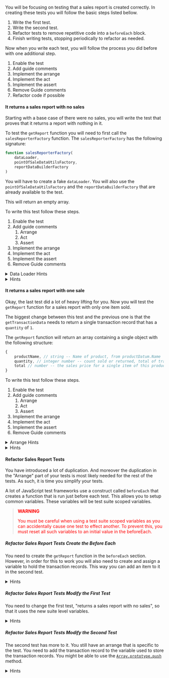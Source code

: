 <!--bl
    (filemeta
        (title "Get Sales Report")
    )
/bl-->

You will be focusing on testing that a sales report is created correctly. In creating these tests you will follow the basic steps listed bellow.

1. Write the first test.
2. Write the second test.
3. Refactor tests to remove repetitive code into a `beforeEach` block.
4. Finish writing tests, stopping periodically to refactor as needed.

Now when you write each test, you will follow the process you did before with one additional step.

1. Enable the test
2. Add guide comments
3. Implement the arrange
4. Implement the act
5. Implement the assert
6. Remove Guide comments
7. Refactor code if possible

#### It returns a sales report with no sales ####

Starting with a base case of there were no sales, you will write the test that proves that it returns a report with nothing in it.

To test the `getReport` function you will need to first call the `salesReporterFactory` function. The `salesReporterFactory` has the following signature:

```javascript
function salesReporterFactory(
    dataLoader,
    pointOfSaleDataUtilsFactory,
    reportDataBuilderFactory
)
```

You will have to create a fake `dataLoader`. You will also  use the `pointOfSaleDataUtilsFactory` and the `reportDataBuilderFactory` that are already available to the test.

This will return an empty array.

To write this test follow these steps.

1. Enable the test
2. Add guide comments
   1. Arrange
   2. Act
   3. Assert
3. Implement the arrange
4. Implement the act
5. Implement the assert
6. Remove Guide comments

<details><summary>Data Loader Hints</summary>

The `dataLoader` has 3 functions and the following structure:

```javascript
{
    getProductData,
    getTransactionData,
    getTransactionStatuses
}
```

The `getProductData` will be set to the `buildProductData` helper function. The `getTransactionStatuses` will be set to the `buildTransactionStatuses` helper function.

The real odd ball here is the `getTransactionData` which is expected to return an array of transaction records. You will have to create this function, and have it return an empty array.

<details><summary>Code</summary>

**Example**

```javascript
    let dataLoader = {
        getProductData: buildProductData,
        getTransactionData: () => [],
        getTransactionStatuses: buildTransactionStatuses
    };
```

</details>

</details>

<details><summary>Hints</summary>

You just have to pass the values to the function, and capture the returned function. You will then have to call that function with a "Sale" transactionStatus.

<details><summary>Code</summary>

```javascript
it('returns an empty object for sale counts if no sale data exists', () => {
    // Arrange
    let dataLoader = {
        getProductData: buildProductData,
        getTransactionData: () => [],
        getTransactionStatuses: buildTransactionStatuses
    };

    let { getReport } = salesReporterFactory(dataLoader, pointOfSaleDataUtilsFactory, reportDataBuilderFactory);

    // Act
    let result = getReport(transactionStatuses.Sale);

    // Assert
    assert.deepEqual(result, []);
});
```

</details>

</details>

#### It returns a sales report with one sale ####

Okay, the last test did a lot of heavy lifting for you. Now you will test the `getReport` function for a sales report with only one item sold.

The biggest change between this test and the previous one is that the `getTransactionData` needs to return a single transaction record that has a `quantity` of `1`.

The `getReport` function will return an array containing a single object with the following structure:

```javascript
{
    productName, // string -- Name of product, from productDatum.Name
    quantity, // integer number -- count sold or returned, total of transactionData.quantity
    total // number -- the sales price for a single item of this product quantity * productDatum.price
}
```

To write this test follow these steps.

1. Enable the test
2. Add guide comments
   1. Arrange
   2. Act
   3. Assert
3. Implement the arrange
4. Implement the act
5. Implement the assert
6. Remove Guide comments

<details><summary>Arrange Hints</summary>

You are going to setup the `dataLoader` the same way as you did before. But again the odd item out is the `getTransactionData` function because this needs to return an array with a single transaction record for a sale.

The key here is that the transaction record `productId` needs to match one of the products returned from `getProductData`. The `transactionStatus` needs to match the `Sale` property on the `transactionStatuses` object. You will need to use the `buildTransactionRecord` function to create this record.

<details><summary>Code</summary>

**Example**

```javascript
// Arrange
let dataLoader = {
    getProductData: buildProductData,
    getTransactionData: () => [
        buildTransactionRecord(?, transactionStatuses.Sale, 1)
    ],
    getTransactionStatuses: buildTransactionStatuses
};

let { getReport } = salesReporterFactory(dataLoader, pointOfSaleDataUtilsFactory, reportDataBuilderFactory);
```

</details>

</details>

<details><summary>Hints</summary>

Once you have the `dataLoader` created, you will need to only change the Assert part of the code. Remember the `total` in the result is the product's `price`.

<details><summary>Code</summary>

**Example**

```javascript
it('returns a sales report with one sale', () => {
    // Arrange
    let dataLoader = {
        getProductData: buildProductData,
        getTransactionData: () => [
            buildTransactionRecord(?, transactionStatuses.Sale, 1)
        ],
        getTransactionStatuses: buildTransactionStatuses
    };

    let { getReport } = salesReporterFactory(dataLoader, pointOfSaleDataUtilsFactory, reportDataBuilderFactory);

    // Act
    let result = getReport(transactionStatuses.Sale);

    // Assert
    assert.deepEqual(result, [{
        productName: ?,
        quantity: ?,
        total: ?
    }]);
});
```

</details>

</details>

#### Refactor Sales Report Tests ####

You have introduced a lot of duplication. And moreover the duplication in the "Arrange" part of your tests is most likely needed for the rest of the tests. As such, it is time you simplify your tests.

A lot of JavaScript test frameworks use a construct called `beforeEach` that creates a function that is run just before each test. This allows you to setup common variables. These variables will be test suite scoped variables.

> **<div style="color:red">WARNING</div>**
>
> <div style="color:red">You must be careful when using a test suite scoped variables as you can accidentally cause one test to effect another. To prevent this, you must reset all such variables to an initial value in the beforeEach. </div>

##### Refactor Sales Report Tests Create the Before Each #####

You need to create the `getReport` function in the `beforeEach` section. However, in order for this to work you will also need to create and assign a variable to hold the transaction records. This way you can add an item to it in the second test.

<details><summary>Hints</summary>

You will need to create two variables before the "get sales report" section. One to hold the `getReport` function and the other to hold the transaction records.

Bellow those, but still before the "get sales report" section, you will need to create the `beforeEach` section.

<details><summary>Code</summary>

**Example**

```javascript
    describe('get report', function () {
        // files being tested are:
        //      ../jsforms-source/4_test-dummy-form/sales-reporter/salesReporterFactory.js
        //      ../jsforms-source/4_test-dummy-form/pos-transaction-services/reportDataBuilder.js

        let reportBuilder;
        let transactionRecords;

        beforeEach(() => {
            transactionRecords = [];
            let dataLoader = {
                getProductData: buildProductData,
                getTransactionData: () => transactionRecords,
                getTransactionStatuses: buildTransactionStatuses
            };

            let { getReport } = 
                salesReporterFactory(dataLoader, pointOfSaleDataUtilsFactory, reportDataBuilderFactory);

            reportBuilder = getReport;
        });

        describe('get sales report', function () {
```

</details>

</details>

##### Refactor Sales Report Tests Modify the First Test #####

You need to change the first test, "returns a sales report with no sales", so that it uses the new suite level variables.

<details><summary>Hints</summary>

The whole arrange is now being done in the `beforeEach`. So delete that and use the variable that is holding the `getReport` function.

<details><summary>Code</summary>

**Example**

```javascript
    describe('get report', function () {
        // files being tested are:
        //      ../jsforms-source/4_test-dummy-form/sales-reporter/salesReporterFactory.js
        //      ../jsforms-source/4_test-dummy-form/pos-transaction-services/reportDataBuilder.js

        let reportBuilder;
        let transactionRecords;

        beforeEach(() => {
            transactionRecords = [];
            let dataLoader = {
                getProductData: buildProductData,
                getTransactionData: () => transactionRecords,
                getTransactionStatuses: buildTransactionStatuses
            };

            let { getReport } = 
                salesReporterFactory(dataLoader, pointOfSaleDataUtilsFactory, reportDataBuilderFactory);

            reportBuilder = getReport;
        });

        describe('get sales report', function () {
            it('returns an empty object for sale counts if no sale data exists', () => {
                let result = reportBuilder(transactionStatuses.Sale);

                assert.deepEqual(result, []);
            });
```

</details>

</details>

##### Refactor Sales Report Tests Modify the Second Test #####

The second test has more to it. You still have an arrange that is specific to the test. You need to add the transaction record to the variable used to store the transaction records. You might be able to use the [`Array.prototype.push`](https://developer.mozilla.org/en-US/docs/Web/JavaScript/Reference/Global_Objects/Array/push) method.

<details><summary>Hints</summary>

Most of the arrange in this test can be deleted. You will just need to add the sales transaction record to the array before calling the `getReport` function.

<details><summary>Code</summary>

**Example**

```javascript
        let reportBuilder;
        let transactionRecords;

        beforeEach(() => {
            transactionRecords = [];
            let dataLoader = {
                getProductData: buildProductData,
                getTransactionData: () => transactionRecords,
                getTransactionStatuses: buildTransactionStatuses
            };

            let { getReport } = 
                salesReporterFactory(dataLoader, pointOfSaleDataUtilsFactory, reportDataBuilderFactory);

            reportBuilder = getReport;
        });

        describe('get sales report', function () {

            // ...

            it('returns a sales report with one sale', () => {
                transactionRecords.push(buildTransactionRecord(?, transactionStatuses.Sale, 1));
                
                let result = reportBuilder(transactionStatuses.Sale);

                assert.deepEqual(result, [{
                    productName: ?,
                    quantity: ?,
                    total: ?
                }]);
            });
```

</details>

</details>